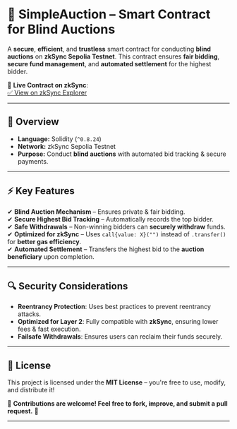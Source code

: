 # 🚀 SimpleAuction – Smart Contract for Blind Auctions  

A **secure**, **efficient**, and **trustless** smart contract for conducting **blind auctions** on **zkSync Sepolia Testnet**. This contract ensures **fair bidding**, **secure fund management**, and **automated settlement** for the highest bidder.  

🔗 **Live Contract on zkSync**:  
[✅ View on zkSync Explorer](https://sepolia.explorer.zksync.io/address/0x63d3E50A4326a547A75C37068De531aB6F690dAc#contract#contract-info)  

---

## 📜 Overview  

- **Language:** Solidity (`^0.8.24`)  
- **Network:** zkSync Sepolia Testnet  
- **Purpose:** Conduct **blind auctions** with automated bid tracking & secure payments.  

---

## ⚡ Key Features  

✔ **Blind Auction Mechanism** – Ensures private & fair bidding.  
✔ **Secure Highest Bid Tracking** – Automatically records the top bidder.  
✔ **Safe Withdrawals** – Non-winning bidders can **securely withdraw** funds.  
✔ **Optimized for zkSync** – Uses `call{value: X}("")` instead of `.transfer()` for **better gas efficiency**.  
✔ **Automated Settlement** – Transfers the highest bid to the **auction beneficiary** upon completion.  

---

## 🔍 Security Considerations  

- **Reentrancy Protection**: Uses best practices to prevent reentrancy attacks.  
- **Optimized for Layer 2**: Fully compatible with **zkSync**, ensuring lower fees & fast execution.  
- **Failsafe Withdrawals**: Ensures users can reclaim their funds securely.  

---

## 📄 License  

This project is licensed under the **MIT License** – you're free to use, modify, and distribute it!  

📌 **Contributions are welcome! Feel free to fork, improve, and submit a pull request.** 🤝  

---
